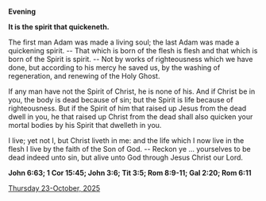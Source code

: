 **Evening**

**It is the spirit that quickeneth.**
 
The first man Adam was made a living soul; the last Adam was made a quickening spirit. -- That which is born of the flesh is flesh and that which is born of the Spirit is spirit. -- Not by works of righteousness which we have done, but according to his mercy he saved us, by the washing of regeneration, and renewing of the Holy Ghost.
 
If any man have not the Spirit of Christ, he is none of his. And if Christ be in you, the body is dead because of sin; but the Spirit is life because of righteousness. But if the Spirit of him that raised up Jesus from the dead dwell in you, he that raised up Christ from the dead shall also quicken your mortal bodies by his Spirit that dwelleth in you.
 
I live; yet not I, but Christ liveth in me: and the life which I now live in the flesh I live by the faith of the Son of God. -- Reckon ye ... yourselves to be dead indeed unto sin, but alive unto God through Jesus Christ our Lord.  

**John 6:63; 1 Cor 15:45; John 3:6; Tit 3:5; Rom 8:9-11; Gal 2:20; Rom 6:11**

[Thursday 23-October, 2025](https://t.me/daily_light)
